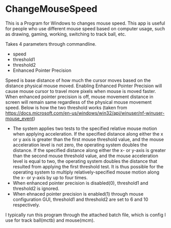 # ChangeMouseSpeed
This is a Program for Windows to changes mouse speed.
This app is useful for people who use different mouse speed based on computer usage, such as drawing, gaming, working, switching to track ball, etc.

Takes 4 parameters through commandline.
- speed
- threshold1
- threshold2
- Enhanced Pointer Precision

Speed is base distance of how much the cursor moves based on the distance physical mouse moved.
Enabling Enhanced Pointer Precision will cause mouse cursor to travel more pixels when mouse is moved faster.  When enhanced pointer precision is off, mouse movement distance in screen will remain same regardless of the physical mouse movement speed.
Below is how the two threshold works (taken from https://docs.microsoft.com/en-us/windows/win32/api/winuser/nf-winuser-mouse_event)
- The system applies two tests to the specified relative mouse motion when applying acceleration. If the specified distance along either the x or y axis is greater than the first mouse threshold value, and the mouse acceleration level is not zero, the operating system doubles the distance. If the specified distance along either the x- or y-axis is greater than the second mouse threshold value, and the mouse acceleration level is equal to two, the operating system doubles the distance that resulted from applying the first threshold test. It is thus possible for the operating system to multiply relatively-specified mouse motion along the x- or y-axis by up to four times.
- When enhanced pointer precision is disabled(0), threshold1 and threshold2 is ignored.
- When ehnaced pointer precision is enabled(1) through mouse configuration GUI, threshold1 and threshold2 are set to 6 and 10 respectively.  

I typically run this program through the attached batch file, which is config I use for track ball(mctb) and mouse(mcm).
